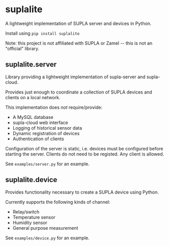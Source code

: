 suplalite
=========

A lightweight implementation of SUPLA server and devices in Python.

Install using `pip install suplalite`

Note: this project is not affiliated with SUPLA or Zamel -- this is not an "official" library.

suplalite.server
----------------

Library providing a lightweight implementation of supla-server and supla-cloud.

Provides just enough to coordinate a collection of SUPLA devices and clients on a local network.

This implementation does *not* require/provide:
 - A MySQL database
 - supla-cloud web interface
 - Logging of historical sensor data
 - Dynamic registration of devices
 - Authentication of clients

Configuration of the server is static, i.e. devices must be configured before starting the
server. Clients do not need to be registed. Any client is allowed.

See `examples/server.py` for an example.

suplalite.device
----------------

Provides functionality necessary to create a SUPLA device using Python.

Currently supports the following kinds of channel:
 * Relay/switch
 * Temperature sensor
 * Humidity sensor
 * General purpose measurement

See `examples/device.py` for an example.
